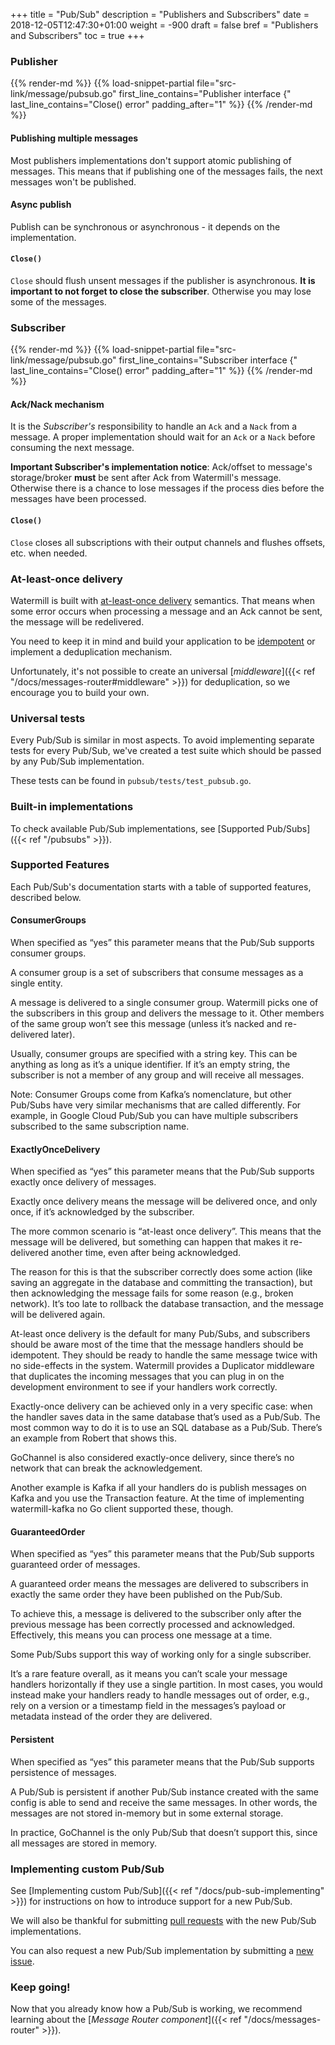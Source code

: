 +++
title = "Pub/Sub"
description = "Publishers and Subscribers"
date = 2018-12-05T12:47:30+01:00
weight = -900
draft = false
bref = "Publishers and Subscribers"
toc = true
+++

### Publisher

{{% render-md %}}
{{% load-snippet-partial file="src-link/message/pubsub.go" first_line_contains="Publisher interface {" last_line_contains="Close() error" padding_after="1" %}}
{{% /render-md %}}

#### Publishing multiple messages

Most publishers implementations don't support atomic publishing of messages.
This means that if publishing one of the messages fails, the next messages won't be published.

#### Async publish

Publish can be synchronous or asynchronous - it depends on the implementation.

#### `Close()`

`Close` should flush unsent messages if the publisher is asynchronous.
**It is important to not forget to close the subscriber**. Otherwise you may lose some of the messages.

### Subscriber

{{% render-md %}}
{{% load-snippet-partial file="src-link/message/pubsub.go" first_line_contains="Subscriber interface {" last_line_contains="Close() error" padding_after="1" %}}
{{% /render-md %}}

#### Ack/Nack mechanism

It is the *Subscriber's* responsibility to handle an `Ack` and a `Nack` from a message.
A proper implementation should wait for an `Ack` or a `Nack` before consuming the next message.

**Important Subscriber's implementation notice**:
Ack/offset to message's storage/broker **must** be sent after Ack from Watermill's message.
Otherwise there is a chance to lose messages if the process dies before the messages have been processed.

#### `Close()`

`Close` closes all subscriptions with their output channels and flushes offsets, etc. when needed.

### At-least-once delivery

Watermill is built with [at-least-once delivery](http://www.cloudcomputingpatterns.org/at_least_once_delivery/) semantics.
That means when some error occurs when processing a message and an Ack cannot be sent, the message will be redelivered.

You need to keep it in mind and build your application to be [idempotent](http://www.cloudcomputingpatterns.org/idempotent_processor/) or implement a deduplication mechanism.

Unfortunately, it's not possible to create an universal [*middleware*]({{< ref "/docs/messages-router#middleware" >}}) for deduplication, so we encourage you to build your own.

### Universal tests

Every Pub/Sub is similar in most aspects.
To avoid implementing separate tests for every Pub/Sub, we've created a test suite which should be passed by any Pub/Sub
implementation.

These tests can be found in `pubsub/tests/test_pubsub.go`.

### Built-in implementations

To check available Pub/Sub implementations, see [Supported Pub/Subs]({{< ref "/pubsubs" >}}).

### Supported Features

Each Pub/Sub's documentation starts with a table of supported features, described below.

#### ConsumerGroups

When specified as “yes” this parameter means that the Pub/Sub supports consumer groups.

A consumer group is a set of subscribers that consume messages as a single entity.

A message is delivered to a single consumer group.
Watermill picks one of the subscribers in this group and delivers the message to it.
Other members of the same group won’t see this message (unless it’s nacked and re-delivered later).

Usually, consumer groups are specified with a string key.
This can be anything as long as it’s a unique identifier.
If it’s an empty string, the subscriber is not a member of any group and will receive all messages.

Note: Consumer Groups come from Kafka’s nomenclature, but other Pub/Subs have very similar mechanisms that are called differently.
For example, in Google Cloud Pub/Sub you can have multiple subscribers subscribed to the same subscription name.

#### ExactlyOnceDelivery

When specified as “yes” this parameter means that the Pub/Sub supports exactly once delivery of messages.

Exactly once delivery means the message will be delivered once, and only once, if it’s acknowledged by the subscriber.

The more common scenario is “at-least once delivery”.
This means that the message will be delivered, but something can happen that makes it re-delivered another time, even after being acknowledged.

The reason for this is that the subscriber correctly does some action
(like saving an aggregate in the database and committing the transaction), but then acknowledging the message fails for some reason (e.g., broken network).
It’s too late to rollback the database transaction, and the message will be delivered again.

At-least once delivery is the default for many Pub/Subs, and subscribers should be aware most of the time that the message handlers should be idempotent.
They should be ready to handle the same message twice with no side-effects in the system.
Watermill provides a Duplicator middleware that duplicates the incoming messages that you can plug in on the development environment to see if your handlers work correctly.

Exactly-once delivery can be achieved only in a very specific case: when the handler saves data in the same database that’s used as a Pub/Sub.
The most common way to do it is to use an SQL database as a Pub/Sub. There’s an example from Robert that shows this.

GoChannel is also considered exactly-once delivery, since there’s no network that can break the acknowledgement.

Another example is Kafka if all your handlers do is publish messages on Kafka and you use the Transaction feature.
At the time of implementing watermill-kafka no Go client supported these, though.

#### GuaranteedOrder

When specified as “yes” this parameter means that the Pub/Sub supports guaranteed order of messages.

A guaranteed order means the messages are delivered to subscribers in exactly the same order they have been published on the Pub/Sub.

To achieve this, a message is delivered to the subscriber only after the previous message has been correctly processed and acknowledged.
Effectively, this means you can process one message at a time.

Some Pub/Subs support this way of working only for a single subscriber.

It’s a rare feature overall, as it means you can’t scale your message handlers horizontally if they use a single partition.
In most cases, you would instead make your handlers ready to handle messages out of order, e.g.,
rely on a version or a timestamp field in the messages’s payload or metadata instead of the order they are delivered.

#### Persistent

When specified as “yes” this parameter means that the Pub/Sub supports persistence of messages.

A Pub/Sub is persistent if another Pub/Sub instance created with the same config is able to send and receive the same messages.
In other words, the messages are not stored in-memory but in some external storage.

In practice, GoChannel is the only Pub/Sub that doesn’t support this, since all messages are stored in memory.

### Implementing custom Pub/Sub

See [Implementing custom Pub/Sub]({{< ref "/docs/pub-sub-implementing" >}}) for instructions on how to introduce support for
a new Pub/Sub.

We will also be thankful for submitting [pull requests](https://github.com/ThreeDotsLabs/watermill/pulls) with the new Pub/Sub implementations.

You can also request a new Pub/Sub implementation by submitting a [new issue](https://github.com/ThreeDotsLabs/watermill/issues).

### Keep going!

Now that you already know how a Pub/Sub is working, we recommend learning about the [*Message Router component*]({{< ref "/docs/messages-router" >}}).
